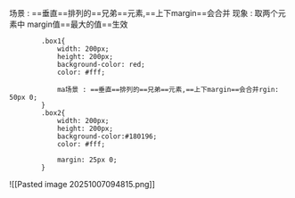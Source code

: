 场景 : ==垂直==排列的==兄弟==元素,==上下margin==会合并
现象 : 取两个元素中 margin值==最大的值==生效
```
        .box1{
            width: 200px;
            height: 200px;
            background-color: red;
            color: #fff;

            ma场景 : ==垂直==排列的==兄弟==元素,==上下margin==会合并rgin: 50px 0;
        }
        .box2{
            width: 200px;
            height: 200px;
            background-color:#180196;
            color: #fff;

            margin: 25px 0;
        }
```
![[Pasted image 20251007094815.png]]